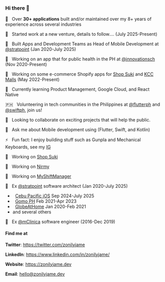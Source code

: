 ### Hi there 👋

📆 &nbsp; Over **30+ applications** built and/or maintained over my 8+ years of experience across several industries

🚧 &nbsp; Started work at a new venture, details to follow.... (July 2025-Present)

🔭 &nbsp; Built Apps and Development Teams as Head of Mobile Development at [@stratpoint](https://stratpoint.com/) (Jan 2020-July 2025) 

🏥 &nbsp; Working on an app that for public health in the PH at [@innovationsch](https://innovationsch.org/) (Nov 2020-Present)

🏪 &nbsp; Working on some e-commerce Shopify apps for [Shop Suki](https://shopsuki.ph/) and [KCC Malls](https://kccmalls.com/) (May 2022-Present)

🌱 &nbsp; Currently learning Product Management, Google Cloud, and React Native

🇵🇭 &nbsp; Volunteering in tech communities in the Philippines at [@flutterph](https://flutter.ph/) and [@swiftph](https://swift.ph/), join us!

👯 &nbsp; Looking to collaborate on exciting projects that will help the public.

💬 &nbsp; Ask me about Mobile development using (Flutter, Swift, and Kotlin)

⚡ &nbsp; Fun fact: I enjoy building stuff such as Gunpla and Mechanical Keyboards, see my [IG](https://www.instagram.com/kuyazee.archive/)

💼 &nbsp; Working on [Shop Suki](https://shopsuki.ph/)

💼 &nbsp; Working on [Nirmy](https://www.nirmy.app/)

💼 &nbsp; Working on [MyShiftManager](https://manager.myshiftplanner.com/)


💼 &nbsp; Ex [@stratpoint](https://stratpoint.com/) software architect (Jan 2020-July 2025)
  - &nbsp; [Cebu Pacific iOS](https://www.cebupacificair.com/) Sep 2024-July 2025
  - &nbsp; [Gomo PH](https://www.gomo.ph/) Feb 2021-Apr 2023
  - &nbsp; [GlobeAtHome](https://www.globe.com.ph/help/broadband.html) Jan 2020-Feb 2021
  - and several others

💼 &nbsp; Ex [@mClinica](http://mclinica.com/) software engineer (2016-Dec 2019)

#### Find me at 

**Twitter**: https://twitter.com/zonilyjame

**LinkedIn**: https://www.linkedin.com/in/zonilyjame/

**Website**: https://zonilyjame.dev

**Email**: hello@zonilyjame.dev
